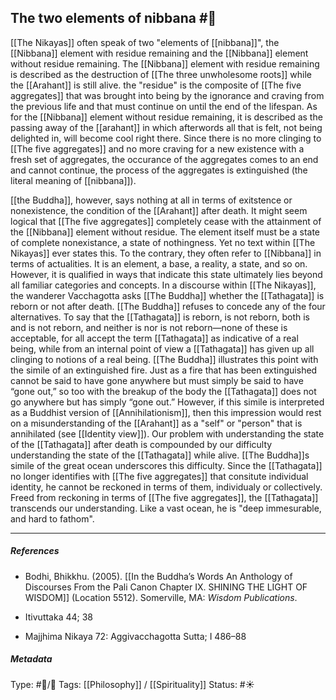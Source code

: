 ## The two elements of nibbana  #🧠 

[[The Nikayas]] often speak of two "elements of [[nibbana]]", the [[Nibbana]] element with residue remaining and the [[Nibbana]] element without residue remaining. The [[Nibbana]] element with residue remaining is described as the destruction of [[The three unwholesome roots]] while the [[Arahant]] is still alive. the "residue" is the composite of [[The five aggregates]] that was brought into being by the ignorance and craving from the previous life and that must continue on until the end of the lifespan. As for the [[Nibbana]] element without residue remaining, it is described as the passing away of the [[arahant]] in which afterwords all that is felt, not being delighted in, will become cool right there. Since there is no more clinging to [[The five aggregates]] and no more craving for a new existence with a fresh set of aggregates, the occurance of the aggregates comes to an end and cannot continue, the process of the aggregates is extinguished (the literal meaning of [[nibbana]]).

[[the Buddha]], however, says nothing at all in terms of exitstence or nonexistence, the condition of the [[Arahant]] after death. It might seem logical that [[The five aggregates]] completely cease with the attainment of the [[Nibbana]] element without residue. The element itself must be a state of complete nonexistance, a state of nothingness. Yet no text within [[The Nikayas]] ever states this. To the contrary, they often refer to [[Nibbana]] in terms of actualities. It is an element, a base, a reality, a state, and so on. However,  it is qualified in ways that indicate this state ultimately lies beyond all familiar categories and concepts. In a discourse within [[The Nikayas]], the wanderer Vacchagotta asks [[The Buddha]] whether the [[Tathagata]] is reborn or not after death. [[The Buddha]] refuses to concede any of the four alternatives. To say that the [[Tathagata]] is reborn, is not reborn, both is and is not reborn, and neither is nor is not reborn—none of these is acceptable, for all accept the term [[Tathagata]] as indicative of a real being, while from an internal point of view a [[Tathagata]] has given up all clinging to notions of a real being. [[The Buddha]] illustrates this point with the simile of an extinguished fire. Just as a fire that has been extinguished cannot be said to have gone anywhere but must simply be said to have “gone out,” so too with the breakup of the body the [[Tathagata]] does not go anywhere but has simply “gone out.” However, if this simile is interpreted as a Buddhist version of [[Annihilationism]], then this impression would rest on a misunderstanding of the [[Arahant]] as a "self" or "person" that is annihilated (see [[Identity view]]). Our problem with understanding the state of the [[Tathagata]] after death is compounded by our difficulty understanding the state of the [[Tathagata]] while alive. [[The Buddha]]s simile of the great ocean underscores this difficulty. Since the [[Tathagata]] no longer identifies with [[The five aggregates]] that consitute individual identity, he cannot be reckoned in terms of them, individualy or collectively. Freed from reckoning in terms of [[The five aggregates]], the [[Tathagata]] transcends our understanding. Like a vast ocean, he is "deep immesurable, and hard to fathom".

___

##### References

- Bodhi, Bhikkhu. (2005). [[In the Buddha’s Words An Anthology of Discourses From the Pali Canon Chapter IX. SHINING THE LIGHT OF WISDOM]] (Location 5512). Somerville, MA: _Wisdom Publications_.

- Itivuttaka 44; 38

- Majjhima Nikaya 72: Aggivacchagotta Sutta; I 486–88

##### Metadata
Type: #🔵/🔵 
Tags: [[Philosophy]] / [[Spirituality]] 
Status: #☀️ 